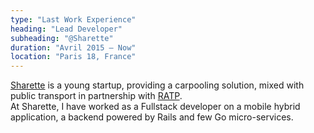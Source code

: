 ```yaml
---
type: "Last Work Experience"
heading: "Lead Developer"
subheading: "@Sharette"
duration: "Avril 2015 – Now"
location: "Paris 18, France"
---
```


[Sharette](https://www.sharette.fr/) is a young startup, providing a carpooling solution, mixed with public transport in partnership with [RATP](http://www.ratp.fr).  
At Sharette, I have worked as a Fullstack developer on a mobile hybrid application, a backend powered by Rails and few Go micro-services.
